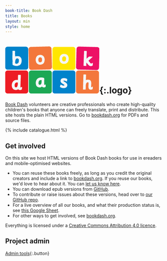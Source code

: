 ```yaml
---
book-title: Book Dash
title: Books
layout: min
style: home
---
```


# ![Book Dash](images/book-dash-logo.png){:.logo}

[Book Dash](http://bookdash.org) volunteers are creative professionals who create high-quality children's books that anyone can freely translate, print and distribute. This site hosts the plain HTML versions. Go to [bookdash.org](http://bookdash.org/see/books) for PDFs and source files.

{% include catalogue.html %}

## Get involved

On this site we host HTML versions of Book Dash books for use in ereaders and mobile-optimised websites. 

*	You can reuse these books freely, as long as you credit the original creators and include a link to [bookdash.org](http://bookdash.org). If you reuse our books, we'd love to hear about it. You can [let us know here](http://bookdash.org/contact/).
*	You can download epub versions from [GitHub](https://github.com/bookdash/bookdash-books/tree/gh-pages/download).
*	To contribute or raise issues about these versions, head over to [our GitHub repo](https://github.com/bookdash/bookdash-books#book-dash-books).
*	For a live overview of all our books, and what their production status is, see [this Google Sheet](https://docs.google.com/spreadsheets/d/1uiTZJWCntCgJ_AUn1XKN3W-hrIG0mVCmCI6aWIvHYu8/edit?usp=sharing).
*	For other ways to get involved, see [bookdash.org](http://bookdash.org/how-to-get-involved/).

Everything is licensed under a [Creative Commons Attribution 4.0 licence](http://creativecommons.org/licenses/by/4.0/).

## Project admin

[Admin tools](admin){:.button}
